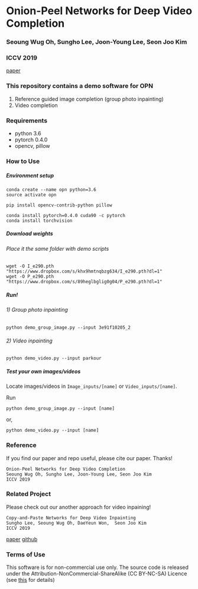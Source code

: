 # Onion-Peel Networks for Deep Video Completion
### Seoung Wug Oh, Sungho Lee, Joon-Young Lee, Seon Joo Kim
### ICCV 2019
[paper](https://arxiv.org/abs/1908.08718)


### This repository contains a demo software for OPN
1) Reference guided image completion (group photo inpainting)
2) Video completion

### Requirements
- python 3.6
- pytorch 0.4.0
- opencv, pillow

### How to Use
##### Environment setup
```
conda create --name opn python=3.6
source activate opn

pip install opencv-contrib-python pillow

conda install pytorch=0.4.0 cuda90 -c pytorch
conda install torchvision
```

##### Download weights
###### Place it the same folder with demo scripts
```
wget -O I_e290.pth "https://www.dropbox.com/s/khx9hmtnqbzg634/I_e290.pth?dl=1"
wget -O P_e290.pth "https://www.dropbox.com/s/89heglbglig0g04/P_e290.pth?dl=1"
```

##### Run!
###### 1) Group photo inpainting
``` 
python demo_group_image.py --input 3e91f10205_2
```
###### 2) Video inpainting
``` 
python demo_video.py --input parkour
```

##### Test your own images/videos
Locate images/videos in ```Image_inputs/[name]``` or ```Video_inputs/[name]```.

Run 
``` 
python demo_group_image.py --input [name]
```
or,
``` 
python demo_video.py --input [name]
```


### Reference 
If you find our paper and repo useful, please cite our paper. Thanks!
``` 
Onion-Peel Networks for Deep Video Completion
Seoung Wug Oh, Sungho Lee, Joon-Young Lee, Seon Joo Kim
ICCV 2019
```

### Related Project
Please check out our another approach for video inpaining!
``` 
Copy-and-Paste Networks for Deep Video Inpainting
Sungho Lee, Seoung Wug Oh, DaeYeun Won,  Seon Joo Kim
ICCV 2019
```
[paper](https://arxiv.org/abs/1908.11587)
[github](https://github.com/shleecs/Copy-and-Paste-Networks-for-Deep-Video-Inpainting)


### Terms of Use
This software is for non-commercial use only.
The source code is released under the Attribution-NonCommercial-ShareAlike (CC BY-NC-SA) Licence
(see [this](https://creativecommons.org/licenses/by-nc-sa/4.0/legalcode) for details)
